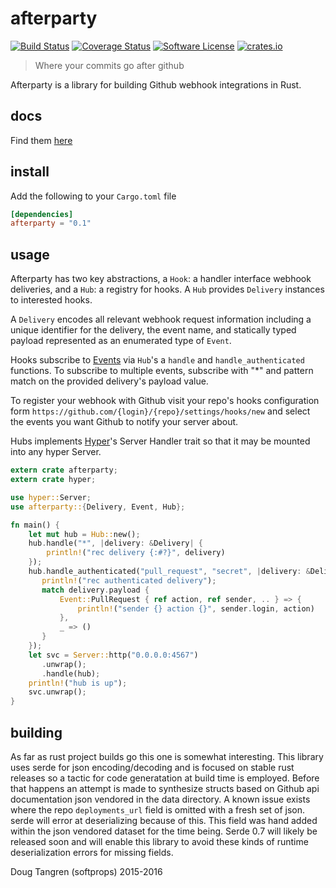 # afterparty

[![Build Status](https://travis-ci.org/softprops/afterparty.svg?branch=master)](https://travis-ci.org/softprops/afterparty) [![Coverage Status](https://coveralls.io/repos/github/softprops/afterparty/badge.svg?branch=master)](https://coveralls.io/github/softprops/afterparty?branch=master) [![Software License](https://img.shields.io/badge/license-MIT-brightgreen.svg)](LICENSE) [![crates.io](http://meritbadge.herokuapp.com/afterparty)](https://crates.io/crates/afterparty)

> Where your commits go after github

Afterparty is a library for building Github webhook integrations in Rust.

## docs

Find them [here](http://softprops.github.io/afterparty)

## install

Add the following to your `Cargo.toml` file

```toml
[dependencies]
afterparty = "0.1"
```

## usage

Afterparty has two key abstractions, a `Hook`: a handler interface webhook deliveries, and a `Hub`: a registry for hooks. A `Hub` provides `Delivery` instances to interested hooks.

A `Delivery` encodes all relevant webhook request information including a unique identifier for the delivery, the event name, and statically typed payload represented as an enumerated type of `Event`.

Hooks subscribe to [Events](https://developer.github.com/webhooks/#events) via `Hub`'s a `handle` and `handle_authenticated` functions.
To subscribe to multiple events, subscribe with "*" and pattern match on the provided delivery's payload value.

To register your webhook with Github visit your repo's hooks configuration form `https://github.com/{login}/{repo}/settings/hooks/new` and select the events you
want Github to notify your server about.

Hubs implements [Hyper](https://github.com/hyperium/hyper)'s Server Handler trait so that it may be mounted into any hyper Server.

```rust
extern crate afterparty;
extern crate hyper;

use hyper::Server;
use afterparty::{Delivery, Event, Hub};

fn main() {
    let mut hub = Hub::new();
    hub.handle("*", |delivery: &Delivery| {
        println!("rec delivery {:#?}", delivery)
    });
    hub.handle_authenticated("pull_request", "secret", |delivery: &Delivery| {
       println!("rec authenticated delivery");
       match delivery.payload {
           Event::PullRequest { ref action, ref sender, .. } => {
               println!("sender {} action {}", sender.login, action)
           },
           _ => ()
       }
    });
    let svc = Server::http("0.0.0.0:4567")
       .unwrap();
       .handle(hub);
    println!("hub is up");
    svc.unwrap();
}
```

## building

As far as rust project builds go this one is somewhat interesting. This library uses serde for json encoding/decoding
and is focused on stable rust releases so a tactic for code generatation at build time is employed. Before that happens
an attempt is made to synthesize structs based on Github api documentation json vendored in the data directory.
A known issue exists where the repo `deployments_url` field is omitted with a fresh set of json. serde will error at
deserializing because of this. This field was hand added within the json vendored dataset for the time being. Serde 0.7
will likely be released soon and will enable this library to avoid these kinds of runtime deserialization errors for
missing fields.

Doug Tangren (softprops) 2015-2016
